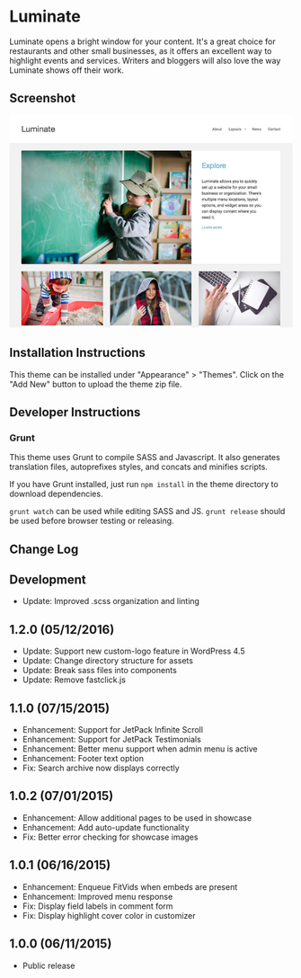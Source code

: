 # Luminate

Luminate opens a bright window for your content. It's a great choice for restaurants and other small businesses, as it offers an excellent way to highlight events and services. Writers and bloggers will also love the way Luminate shows off their work.

## Screenshot

![Luminate Screenshot](https://github.com/DevPress/devpress-luminate/blob/master/screenshot.jpg)

## Installation Instructions

This theme can be installed under "Appearance" > "Themes".  Click on the "Add New" button to upload the theme zip file.

## Developer Instructions

### Grunt

This theme uses Grunt to compile SASS and Javascript.  It also generates translation files, autoprefixes styles, and concats and minifies scripts.

If you have Grunt installed, just run `npm install` in the theme directory to download dependencies.

`grunt watch` can be used while editing SASS and JS.
`grunt release` should be used before browser testing or releasing.

## Change Log

Development
---

* Update: Improved .scss organization and linting

1.2.0 (05/12/2016)
---

* Update: Support new custom-logo feature in WordPress 4.5
* Update: Change directory structure for assets
* Update: Break sass files into components
* Update: Remove fastclick.js

1.1.0 (07/15/2015)
---

* Enhancement: Support for JetPack Infinite Scroll
* Enhancement: Support for JetPack Testimonials
* Enhancement: Better menu support when admin menu is active
* Enhancement: Footer text option
* Fix: Search archive now displays correctly

1.0.2 (07/01/2015)
---

* Enhancement: Allow additional pages to be used in showcase
* Enhancement: Add auto-update functionality
* Fix: Better error checking for showcase images

1.0.1 (06/16/2015)
---

* Enhancement: Enqueue FitVids when embeds are present
* Enhancement: Improved menu response
* Fix: Display field labels in comment form
* Fix: Display highlight cover color in customizer

1.0.0 (06/11/2015)
---

* Public release
